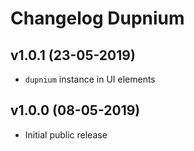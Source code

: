 # Changelog Dupnium

## v1.0.1 (23-05-2019)
- `dupnium` instance in UI elements

## v1.0.0 (08-05-2019)
- Initial public release
